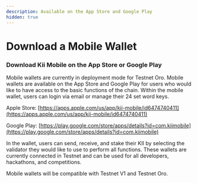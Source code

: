 ```yaml
---
description: Available on the App Store and Google Play
hidden: true
---
```


# Download a Mobile Wallet

### **Download Kii Mobile on the App Store or Google Play**

Mobile wallets are currently in deployment mode for Testnet Oro. Mobile wallets are available on the App Store and Google Play for users who would like to have access to the basic functions of the chain. Within the mobile wallet, users can login via email or manage their 24 set word keys.&#x20;

Apple Store: [https://apps.apple.com/us/app/kii-mobile/id6474740411](https://apps.apple.com/us/app/kii-mobile/id6474740411)

Google Play: [https://play.google.com/store/apps/details?id=com.kiimobile](https://play.google.com/store/apps/details?id=com.kiimobile)

In the wallet, users can send, receive, and stake their KII by selecting the validator they would like to use to perform all functions. These wallets are currently connected in Testnet and can be used for all developers, hackathons, and competitions.&#x20;

Mobile wallets will be compatible with Testnet V1 and Testnet Oro.
